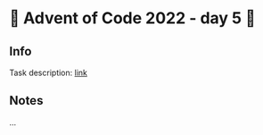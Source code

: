 # 🎄 Advent of Code 2022 - day 5 🎄

## Info

Task description: [link](https://adventofcode.com/2022/day/5)

## Notes

...
